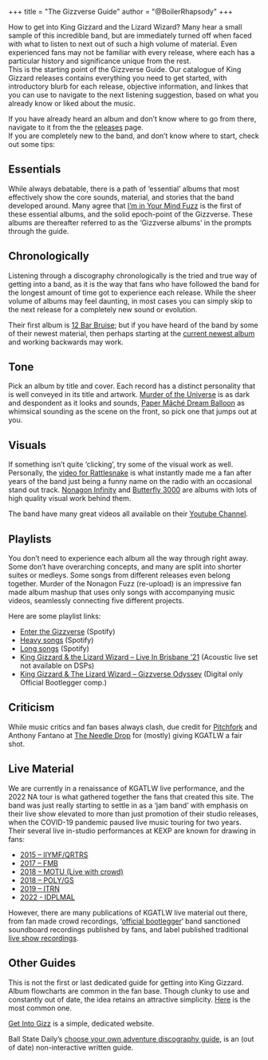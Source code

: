+++
title = "The Gizzverse Guide"
author = "@BoilerRhapsody"
+++

How to get into King Gizzard and the Lizard Wizard? Many hear a small sample of this incredible band, but are immediately turned off when faced with what to listen to next out of such a high volume of material. Even experienced fans may not be familiar with every release, where each has a particular history and significance unique from the rest.  
This is the starting point of the Gizzverse Guide. Our catalogue of King Gizzard releases contains everything you need to get started, with introductory blurb for each release, objective information, and linkes that you can use to navigate to the next listening suggestion, based on what you already know or liked about the music.

If you have already heard an album and don’t know where to go from there, navigate to it from the the [releases](./releases) page.  
If you are completely new to the band, and don’t know where to start, check out some tips:

## Essentials

While always debatable, there is a path of ‘essential’ albums that most effectively show the core sounds, material, and stories that the band developed around. Many agree that [I’m in Your Mind Fuzz](./releases/im-in-your-mind-fuzz/) is the first of these essential albums, and the solid epoch-point of the Gizzverse. These albums are thereafter referred to as the ‘Gizzverse albums’ in the prompts through the guide.

## Chronologically

Listening through a discography chronologically is the tried and true way of getting into a band, as it is the way that fans who have followed the band for the longest amount of time got to experience each release. While the sheer volume of albums may feel daunting, in most cases you can simply skip to the next release for a completely new sound or evolution.

Their first album is [12 Bar Bruise](./releases/12-bar-bruise/); but if you have heard of the band by some of their newest material, then perhaps starting at the [current newest album](./releases/changes/) and working backwards may work.

## Tone

Pick an album by title and cover. Each record has a distinct personality that is well conveyed in its title and artwork. [Murder of the Universe](./releases/murder-of-the-universe/) is as dark and despondent as it looks and sounds, [Paper Mâché Dream Balloon](./releases/paper-mache-dream-balloon/) as whimsical sounding as the scene on the front, so pick one that jumps out at you.

## Visuals

If something isn’t quite ‘clicking’, try some of the visual work as well. Personally, the [video for Rattlesnake](https://www.youtube.com/watch?v=Q-i1XZc8ZwA) is what instantly made me a fan after years of the band just being a funny name on the radio with an occasional stand out track. [Nonagon Infinity](./releases/nonagon-infinity) and [Butterfly 3000](./releases/butterfly-3000) are albums with lots of high quality visual work behind them.

The band have many great videos all available on their [Youtube Channel](https://www.youtube.com/playlist?list=PLjEpdah_kOgfhdncO5YfjdQY9hFzPq-2r).

## Playlists

You don’t need to experience each album all the way through right away. Some don’t have overarching concepts, and many are split into shorter suites or medleys. Some songs from different releases even belong together. Murder of the Nonagon Fuzz (re-upload) is an impressive fan made album mashup that uses only songs with accompanying music videos, seamlessly connecting five different projects.

Here are some playlist links:

* [Enter the Gizzverse](https://www.youtube.com/watch?v=0rXwufFoJYw) (Spotify)  
* [Heavy songs](https://open.spotify.com/playlist/7BfZwU7yVZrmX9XmwkJbaJ?si=54b411c741d24f7f) (Spotify)  
* [Long songs](https://open.spotify.com/playlist/77cYJha9ttoOpZkZQOCid6?si=950dd84376a14818) (Spotify)  
* [King Gizzard & the Lizard Wizard – Live In Brisbane ’21](https://www.youtube.com/playlist?list=PLjcIIEsozEvCSBYMVnGZsEbm31JfsKc2r) (Acoustic live set not available on DSPs)  
* [King Gizzard & The Lizard Wizard – Gizzverse Odyssey](https://www.youtube.com/watch?v=3KIlzA7QO4I&list=WL&index=2&t=13s) (Digital only Official Bootlegger comp.)

## Criticism

While music critics and fan bases always clash, due credit for [Pitchfork](https://pitchfork.com/artists/32633-king-gizzard-the-lizard-wizard/) and Anthony Fantano at [The Needle Drop](https://www.youtube.com/playlist?list=PLW8qY_BtlPqcMWd3nn8E8p3rm3YlcFV0d) for (mostly) giving KGATLW a fair shot.

## Live Material

We are currently in a renaissance of KGATLW live performance, and the 2022 NA tour is what gathered together the fans that created this site. The band was just really starting to settle in as a ‘jam band’ with emphasis on their live show elevated to more than just promotion of their studio releases, when the COVID-19 pandemic paused live music touring for two years. Their several live in-studio performances at KEXP are known for drawing in fans:

* [2015 – IIYMF/QRTRS](https://www.youtube.com/watch?v=4W19twyYD2Q)  
* [2017 – FMB](https://www.youtube.com/watch?v=Qxxz7Tgfsv4)  
* [2018 – MOTU (Live with crowd)](https://www.youtube.com/watch?v=G5Z4bma_tUM)  
* [2018 – POLY/GS](https://www.youtube.com/watch?v=wxwu7FYFSek&t=1510s)  
* [2019 – ITRN](https://www.youtube.com/watch?v=EnmFKS2eDBA)  
* [2022 - IDPLMAL](https://www.youtube.com/watch?v=Jb8UMmrBlC8)  

However, there are many publications of KGATLW live material out there, from fan made crowd recordings, ‘[official bootlegger](./releases#official-bootlegger-program)‘ band sanctioned soundboard recordings published by fans, and label published traditional [live show recordings](./releases/live-in-san-francisco-2016).

## Other Guides

This is not the first or last dedicated guide for getting into King Gizzard.  
Album flowcharts are common in the fan base. Though clunky to use and constantly out of date, the idea retains an attractive simplicity. [Here](https://www.reddit.com/r/KGATLW/comments/lysvvz/i_finally_updated_my_king_gizzard_flowchart_now/) is the most common one.

[Get Into Gizz](https://get-into-gizz.com) is a simple, dedicated website.

Ball State Daily’s [choose your own adventure discography guide](https://www.ballstatedaily.com/byte/article/2021/02/choose-your-own-discography-guide-king-gizzard-the-lizard-wizard), is an (out of date) non-interactive written guide.
